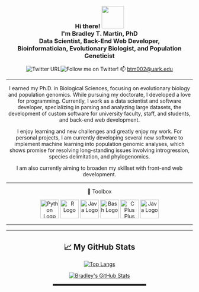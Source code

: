 <!--
**btmartin721/btmartin721** is a ✨ _special_ ✨ repository because its `README.md` (this file) appears on your GitHub profile.
-->

<div align="center">
  

  <br>
  
<h3>Hi there! <img src="https://media.giphy.com/media/qQh0DBncuFJwQ/giphy.gif" width="60px"><br>I'm Bradley T. Martin, PhD<br>Data Scientist, Back-End Web Developer, <br>Bioinformatician, Evolutionary Biologist, and Population Geneticist<br></h3>


<img alt="Twitter URL" src="https://cdn.worldvectorlogo.com/logos/twitter-4.svg">![Follow me on Twitter!](https://twitter.com/turtlePowerYo) 📫 btm002@uark.edu

----------

I earned my Ph.D. in Biological Sciences, focusing on evolutionary biology and population genomics. While pursuing my doctorate, I developed a love for programming. Currently, I work as a data scientist and software developer, specializing in parsing and analyzing large datasets, the development of custom software for university faculty, staff, and students, and back-end web development.

I enjoy learning and new challenges and greatly enjoy my work. For personal projects, I am currently developing several new software to implement machine learning into population genomic analyses, which shows promise for resolving long-standing issues involving introgression, species delimitation, and phylogenomics.

I am also currently aiming to broaden my skillset with front-end web development.

----------

🧰 Toolbox

<img src="https://cdn.worldvectorlogo.com/logos/python-4.svg" alt="Python Logo" width="50" height="50"/> <img src="https://cdn.worldvectorlogo.com/logos/r-lang.svg" alt="R Logo" width="50" height="50"/> <img src="https://cdn.worldvectorlogo.com/logos/java-4.svg" alt="Java Logo" width="50" height="50"/> <img src="https://cdn.worldvectorlogo.com/logos/bash-1.svg" alt="Bash Logo" width="50" height="50"/> <img src="https://cdn.worldvectorlogo.com/logos/c.svg" alt="C Plus Plus Logo" width="50" height="50"/> <img src="https://cdn.worldvectorlogo.com/logos/aws-2.svg" alt="Java Logo" width="50" height="50"/>


----------


--------

## &#x1f4c8; My GitHub Stats

[![Top Langs](https://github-readme-stats.vercel.app/api/top-langs/?username=btmartin721&&theme=radical)](https://github.com/anuraghazra/github-readme-stats)

[![Bradley's GitHub Stats](https://github-readme-stats.vercel.app/api?username=btmartin721&theme=radical)](https://github.com/anuraghazra/github-readme-stats)


<hr width="50%" style="height:5px;">
